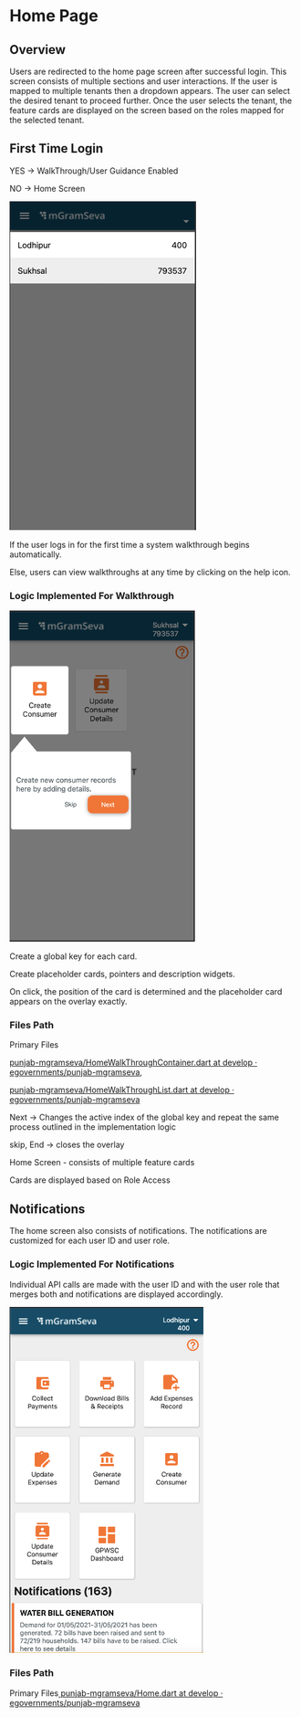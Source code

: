 # Home Page

## Overview

Users are redirected to the home page screen after successful login. ​ This screen consists of multiple sections and user interactions. If the user is mapped to multiple tenants then a dropdown appears. The user can select the desired tenant to proceed further. Once the user selects the tenant, the feature cards are displayed on the screen based on the roles mapped for the selected tenant.

## **First Time Login**

YES → WalkThrough/User Guidance Enabled

NO → Home Screen

![](<../../../../.gitbook/assets/image (47).png>)

If the user logs in for the first time a system walkthrough begins automatically.

Else, users can view walkthroughs at any time by clicking on the help icon.

### **Logic Implemented For Walkthrough**

![](<../../../../.gitbook/assets/image (70).png>)

Create a global key for each card.

Create placeholder cards, pointers and description widgets.

On click, the position of the card is determined and the placeholder card appears on the overlay exactly.

### **Files Path**

Primary Files

[ <img src="https://github.com/fluidicon.png" alt="" data-size="line">punjab-mgramseva/HomeWalkThroughContainer.dart at develop · egovernments/punjab-mgramseva](https://github.com/egovernments/punjab-mgramseva/blob/develop/frontend/mgramseva/lib/screeens/Home/HomeWalkThrough/HomeWalkThroughContainer.dart),

[ <img src="https://github.com/fluidicon.png" alt="" data-size="line">](https://github.com/egovernments/punjab-mgramseva/blob/develop/frontend/mgramseva/lib/screeens/Home/HomeWalkThrough/HomeWalkThroughList.dart)[punjab-mgramseva/HomeWalkThroughList.dart at develop · egovernments/punjab-mgramseva](https://github.com/egovernments/punjab-mgramseva/blob/develop/frontend/mgramseva/lib/screeens/Home/HomeWalkThrough/HomeWalkThroughList.dart)

Next → Changes the active index of the global key and repeat the same process outlined in the implementation logic

skip, End → closes the overlay

Home Screen - consists of multiple feature cards

Cards are displayed based on Role Access

## Notifications

The home screen also consists of notifications. The notifications are customized for each user ID and user role.

### **Logic Implemented For Notifications**

Individual API calls are made with the user ID and with the user role that merges both and notifications are displayed accordingly.

![](<../../../../.gitbook/assets/image (142).png>)

### **Files Path**

Primary Files[ <img src="https://github.com/fluidicon.png" alt="" data-size="line">punjab-mgramseva/Home.dart at develop · egovernments/punjab-mgramseva](https://github.com/egovernments/punjab-mgramseva/blob/develop/frontend/mgramseva/lib/screeens/Home/Home.dart)

